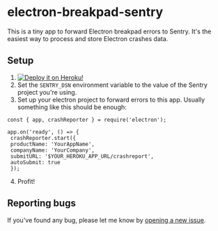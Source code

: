 # electron-breakpad-sentry

This is a tiny app to forward Electron breakpad errors to Sentry. It's the easiest way to process and store Electron crashes data.

## Setup

1. [![Deploy it on Heroku!](https://www.herokucdn.com/deploy/button.svg)](https://heroku.com/deploy)
2. Set the `SENTRY_DSN` environment variable to the value of the Sentry project you're using.
3. Set up your electron project to forward errors to this app. Usually something like this should be enough:
```
const { app, crashReporter } = require('electron');

app.on('ready', () => {
 crashReporter.start({
 productName: 'YourAppName',
 companyName: 'YourCompany',
 submitURL: '$YOUR_HEROKU_APP_URL/crashreport',
 autoSubmit: true
 });
```
4. Profit!

## Reporting bugs

If you've found any bug, please let me know by [opening a new issue](https://github.com/khamidou/electron-breakpad-sentry/issues).
